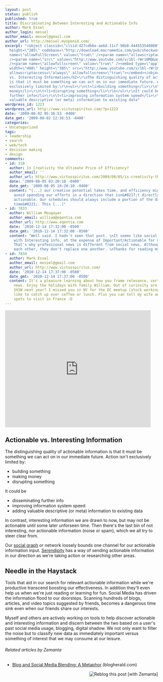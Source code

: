 ```yaml
---
layout: post
status: publish
published: true
title: Discriminating Between Interesting and Actionable Info
author: Mark Essel
author_login: messel
author_email: messel@gmail.com
author_url: http://messel.myopenid.com/
excerpt: "<object classid=\"clsid:d27cdb6e-ae6d-11cf-96b8-444553540000\" width=\"480\"
  height=\"385\" codebase=\"http://download.macromedia.com/pub/shockwave/cabs/flash/swflash.cab#version=6,0,40,0\"><param
  name=\"allowFullScreen\" value=\"true\" /><param name=\"allowscriptaccess\" value=\"always\"
  /><param name=\"src\" value=\"http://www.youtube.com/v/1bl-rWr10MQ&amp;hl=en&amp;fs=1&amp;color1=0x006699&amp;color2=0x54abd6\"
  /><param name=\"allowfullscreen\" value=\"true\" /><embed type=\"application/x-shockwave-flash\"
  width=\"480\" height=\"385\" src=\"http://www.youtube.com/v/1bl-rWr10MQ&amp;hl=en&amp;fs=1&amp;color1=0x006699&amp;color2=0x54abd6\"
  allowscriptaccess=\"always\" allowfullscreen=\"true\"></embed></object>\r\n<h2>Actionable
  vs. Interesting Information</h2>\r\nThe distinguishing quality of actionable information
  is that it must be something we can act on in our immediate future. Action isn't
  exclusively limited by:\r\n<ul>\r\n\t<li>building something</li>\r\n\t<li>making
  money</li>\r\n\t<li>disrupting something</li>\r\n</ul>\r\nIt could be\r\n<ul>\r\n\t<li>disseminating
  further info</li>\r\n\t<li>improving information system speed</li>\r\n\t<li>adding
  valuable descriptive (or meta) information to existing data"
wordpress_id: 1223
wordpress_url: http://www.victusspiritus.com/?p=1223
date: '2009-08-02 05:36:53 -0400'
date_gmt: '2009-08-02 12:36:53 -0400'
categories:
- Uncategorized
tags:
- leadership
- search
- web/tech
- decision making
- design
comments:
- id: 318
  author: Is Creativity the Ultimate Price of Efficiency?
  author_email: ''
  author_url: http://www.victusspiritus.com/2009/08/05/is-creativity-the-ultimate-price-of-efficiency/
  date: '2009-08-05 03:20:10 -0400'
  date_gmt: '2009-08-05 10:20:10 -0400'
  content: "[...] our creative potential takes time, and efficiency might demand we
    avoid spending our efforts in a direction that isn&#8217;t directly fruitful or
    actionable. Our schedules should always include a portion of the day that is &#8220;free
    time&#8221;. This [...]"
- id: 7833
  author: William Mougayar
  author_email: william@eqentia.com
  author_url: http://www.eqentia.com
  date: '2010-12-14 17:32:00 -0500'
  date_gmt: '2010-12-14 17:32:00 -0500'
  content: "Well said. I hadn't seen that post. \nIt seems like social media is inundated
    with Interesting info, at the expense of Important/Actionable for me specifically.
    That's why professional news is different from social news. Although they complement
    each other, they don't replace one another. \nThanks for reading my blog. "
- id: 7834
  author: Mark Essel
  author_email: messel@gmail.com
  author_url: http://www.victusspiritus.com/
  date: '2010-12-14 17:37:00 -0500'
  date_gmt: '2010-12-14 17:37:00 -0500'
  content: It's a pleasure learning about how you frame relevance, certainly for professional
    news. Enjoy the holidays with family William. Out of curiosity are you attending
    SXSW next year? I missed you in NY for the DC meetup (stuck working late), would
    like to catch up over coffee or lunch. Plus you can tell my wife and I the best
    spots to visit in France :D
---
```

<p><object classid="clsid:d27cdb6e-ae6d-11cf-96b8-444553540000" width="480" height="385" codebase="http://download.macromedia.com/pub/shockwave/cabs/flash/swflash.cab#version=6,0,40,0"><param name="allowFullScreen" value="true" /><param name="allowscriptaccess" value="always" /><param name="src" value="http://www.youtube.com/v/1bl-rWr10MQ&amp;hl=en&amp;fs=1&amp;color1=0x006699&amp;color2=0x54abd6" /><param name="allowfullscreen" value="true" /><embed type="application/x-shockwave-flash" width="480" height="385" src="http://www.youtube.com/v/1bl-rWr10MQ&amp;hl=en&amp;fs=1&amp;color1=0x006699&amp;color2=0x54abd6" allowscriptaccess="always" allowfullscreen="true"></embed></object></p>
<h2>Actionable vs. Interesting Information</h2>
<p>The distinguishing quality of actionable information is that it must be something we can act on in our immediate future. Action isn't exclusively limited by:</p>
<ul>
<li>building something</li>
<li>making money</li>
<li>disrupting something</li>
</ul>
<p>It could be</p>
<ul>
<li>disseminating further info</li>
<li>improving information system speed</li>
<li>adding valuable descriptive (or meta) information to existing data<a id="more"></a><a id="more-1223"></a></li>
</ul>
<p>In contrast, interesting information we are drawn to now, but may not be actionable until some later unforseen time. Then there's the last bin of not interesting, nor actionable information (noise or spam), which we all try to steer clear from.</p>
<p>Our <a class="zem_slink" title="Social network" rel="wikipedia" href="http://en.wikipedia.org/wiki/Social_network">social graph</a> or network loosely bounds one channel for our actionable information input. <a href="http://www.victusspiritus.com/2009/04/23/serendipity-the-perfect-solution-you-never-thought-of/">Serendipity</a> has a way of sending actionable information in our direction as we're taking action or researching other areas.</p>
<h2 style="font-size: 1.5em;">Needle in the Haystack</h2>
<p>Tools that aid in our search for relevant actionable information while we're productive transcend boosting our effectiveness. In addition they'll even help us when we're just reading or learning for fun. Social Media has driven the information flood to our doorsteps. Scanning hundreds of blogs, articles, and video topics suggested by friends, becomes a dangerous time sink even when our friends share our interests.</p>
<p>Myself and others are actively working on tools to help discover actionable and interesting information and discern between the two based on a user's past social media usage, blogging, digital shadow. We not only want to filter the noise but to classify new data as immediately important versus something of interest that we may consume at our leisure.</p>
<h6 class="zemanta-related-title" style="font-size: 1em;">Related articles by Zemanta</h6>
<ul class="zemanta-article-ul">
<li class="zemanta-article-ul-li"><a href="http://www.blogherald.com/2009/08/01/social-media-blending/">Blog and Social Media Blending: A Metaphor</a> (blogherald.com)</li>
</ul>
<div class="zemanta-pixie" style="margin-top: 10px; height: 15px;"><a class="zemanta-pixie-a" title="Reblog this post [with Zemanta]" href="http://reblog.zemanta.com/zemified/83d89cf5-e39c-497f-adbe-1ba19d5b1800/"><img class="zemanta-pixie-img" style="border: none; float: right;" src="http://img.zemanta.com/reblog_e.png?x-id=83d89cf5-e39c-497f-adbe-1ba19d5b1800" alt="Reblog this post [with Zemanta]" /></a><span class="zem-script more-related pretty-attribution"><script src="http://static.zemanta.com/readside/loader.js" type="text/javascript"></script></span></div>
